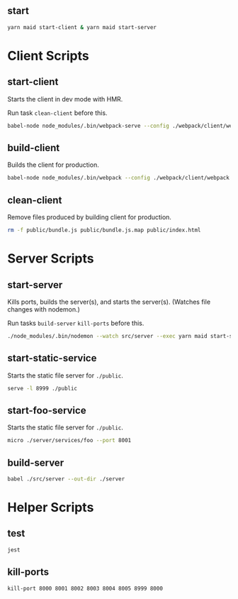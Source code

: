 ## start

```bash
yarn maid start-client & yarn maid start-server
```

# Client Scripts

## start-client

Starts the client in dev mode with HMR.

Run task `clean-client` before this.

```bash
babel-node node_modules/.bin/webpack-serve --config ./webpack/client/webpack.dev.js
```

## build-client

Builds the client for production.

```bash
babel-node node_modules/.bin/webpack --config ./webpack/client/webpack.prod.js
```

## clean-client

Remove files produced by building client for production.

```bash
rm -f public/bundle.js public/bundle.js.map public/index.html
```

# Server Scripts

## start-server

Kills ports, builds the server(s), and starts the server(s). (Watches file changes with nodemon.)

Run tasks `build-server` `kill-ports` before this.

```bash
./node_modules/.bin/nodemon --watch src/server --exec yarn maid start-static-service & yarn maid start-foo-service & node server
```

## start-static-service

Starts the static file server for `./public`.

```bash
serve -l 8999 ./public
```

## start-foo-service

Starts the static file server for `./public`.

```bash
micro ./server/services/foo --port 8001
```

## build-server

```bash
babel ./src/server --out-dir ./server
```

# Helper Scripts

## test

```bash
jest
```

## kill-ports

```bash
kill-port 8000 8001 8002 8003 8004 8005 8999 8000
```
